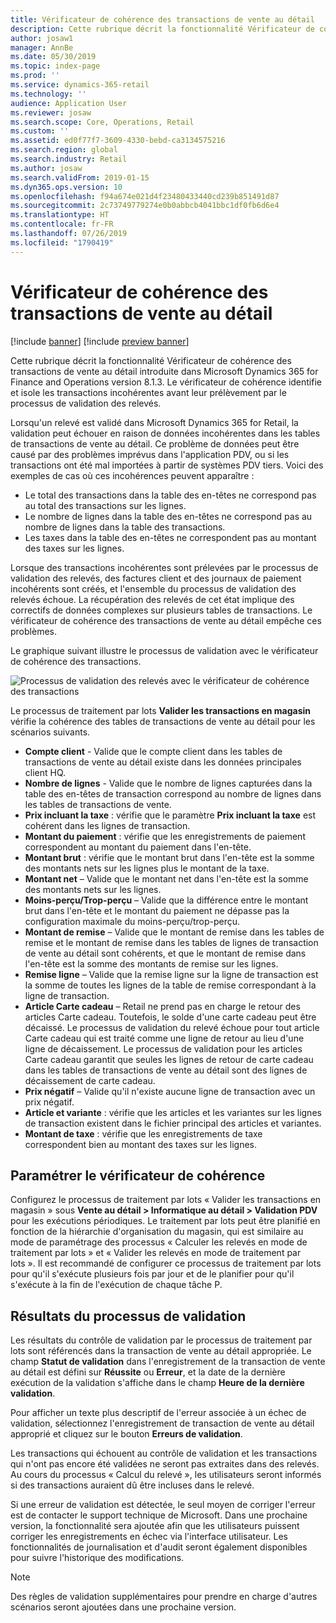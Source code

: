 ```yaml
---
title: Vérificateur de cohérence des transactions de vente au détail
description: Cette rubrique décrit la fonctionnalité Vérificateur de cohérence des transactions de vente au détail dans Microsoft Dynamics 365 for Retail.
author: josaw1
manager: AnnBe
ms.date: 05/30/2019
ms.topic: index-page
ms.prod: ''
ms.service: dynamics-365-retail
ms.technology: ''
audience: Application User
ms.reviewer: josaw
ms.search.scope: Core, Operations, Retail
ms.custom: ''
ms.assetid: ed0f77f7-3609-4330-bebd-ca3134575216
ms.search.region: global
ms.search.industry: Retail
ms.author: josaw
ms.search.validFrom: 2019-01-15
ms.dyn365.ops.version: 10
ms.openlocfilehash: f94a674e021d4f23480433440cd239b851491d87
ms.sourcegitcommit: 2c73749779274e0b0abbcb4041bbc1df0fb6d6e4
ms.translationtype: HT
ms.contentlocale: fr-FR
ms.lasthandoff: 07/26/2019
ms.locfileid: "1790419"
---
```

# <a name="retail-transaction-consistency-checker"></a>Vérificateur de cohérence des transactions de vente au détail


[!include [banner](includes/banner.md)]
[!include [preview banner](includes/preview-banner.md)]

Cette rubrique décrit la fonctionnalité Vérificateur de cohérence des transactions de vente au détail introduite dans Microsoft Dynamics 365 for Finance and Operations version 8.1.3. Le vérificateur de cohérence identifie et isole les transactions incohérentes avant leur prélèvement par le processus de validation des relevés.

Lorsqu'un relevé est validé dans Microsoft Dynamics 365 for Retail, la validation peut échouer en raison de données incohérentes dans les tables de transactions de vente au détail. Ce problème de données peut être causé par des problèmes imprévus dans l'application PDV, ou si les transactions ont été mal importées à partir de systèmes PDV tiers. Voici des exemples de cas où ces incohérences peuvent apparaître : 

- Le total des transactions dans la table des en-têtes ne correspond pas au total des transactions sur les lignes.
- Le nombre de lignes dans la table des en-têtes ne correspond pas au nombre de lignes dans la table des transactions.
- Les taxes dans la table des en-têtes ne correspondent pas au montant des taxes sur les lignes. 

Lorsque des transactions incohérentes sont prélevées par le processus de validation des relevés, des factures client et des journaux de paiement incohérents sont créés, et l'ensemble du processus de validation des relevés échoue. La récupération des relevés de cet état implique des correctifs de données complexes sur plusieurs tables de transactions. Le vérificateur de cohérence des transactions de vente au détail empêche ces problèmes.

Le graphique suivant illustre le processus de validation avec le vérificateur de cohérence des transactions.

![Processus de validation des relevés avec le vérificateur de cohérence des transactions](./media/validchecker.png "Processus de validation des relevés avec le vérificateur de cohérence des transactions")

Le processus de traitement par lots **Valider les transactions en magasin** vérifie la cohérence des tables de transactions de vente au détail pour les scénarios suivants.

- **Compte client** - Valide que le compte client dans les tables de transactions de vente au détail existe dans les données principales client HQ.
- **Nombre de lignes** - Valide que le nombre de lignes capturées dans la table des en-têtes de transaction correspond au nombre de lignes dans les tables de transactions de vente.
- **Prix incluant la taxe** : vérifie que le paramètre **Prix incluant la taxe** est cohérent dans les lignes de transaction.
- **Montant du paiement** : vérifie que les enregistrements de paiement correspondent au montant du paiement dans l'en-tête.
- **Montant brut** : vérifie que le montant brut dans l'en-tête est la somme des montants nets sur les lignes plus le montant de la taxe.
- **Montant net** – Valide que le montant net dans l'en-tête est la somme des montants nets sur les lignes.
- **Moins-perçu/Trop-perçu** – Valide que la différence entre le montant brut dans l'en-tête et le montant du paiement ne dépasse pas la configuration maximale du moins-perçu/trop-perçu.
- **Montant de remise** – Valide que le montant de remise dans les tables de remise et le montant de remise dans les tables de lignes de transaction de vente au détail sont cohérents, et que le montant de remise dans l'en-tête est la somme des montants de remise sur les lignes.
- **Remise ligne** – Valide que la remise ligne sur la ligne de transaction est la somme de toutes les lignes de la table de remise correspondant à la ligne de transaction.
- **Article Carte cadeau** – Retail ne prend pas en charge le retour des articles Carte cadeau. Toutefois, le solde d'une carte cadeau peut être décaissé. Le processus de validation du relevé échoue pour tout article Carte cadeau qui est traité comme une ligne de retour au lieu d'une ligne de décaissement. Le processus de validation pour les articles Carte cadeau garantit que seules les lignes de retour de carte cadeau dans les tables de transactions de vente au détail sont des lignes de décaissement de carte cadeau.
- **Prix négatif** – Valide qu'il n'existe aucune ligne de transaction avec un prix négatif.
- **Article et variante** : vérifie que les articles et les variantes sur les lignes de transaction existent dans le fichier principal des articles et variantes.
- **Montant de taxe** : vérifie que les enregistrements de taxe correspondent bien au montant des taxes sur les lignes. 

## <a name="set-up-the-consistency-checker"></a>Paramétrer le vérificateur de cohérence

Configurez le processus de traitement par lots « Valider les transactions en magasin » sous **Vente au détail \> Informatique au détail \> Validation PDV** pour les exécutions périodiques. Le traitement par lots peut être planifié en fonction de la hiérarchie d'organisation du magasin, qui est similaire au mode de paramétrage des processus « Calculer les relevés en mode de traitement par lots » et « Valider les relevés en mode de traitement par lots ». Il est recommandé de configurer ce processus de traitement par lots pour qu'il s'exécute plusieurs fois par jour et de le planifier pour qu'il s'exécute à la fin de l'exécution de chaque tâche P.

## <a name="results-of-validation-process"></a>Résultats du processus de validation

Les résultats du contrôle de validation par le processus de traitement par lots sont référencés dans la transaction de vente au détail appropriée. Le champ **Statut de validation** dans l'enregistrement de la transaction de vente au détail est défini sur **Réussite** ou **Erreur**, et la date de la dernière exécution de la validation s'affiche dans le champ **Heure de la dernière validation**.

Pour afficher un texte plus descriptif de l'erreur associée à un échec de validation, sélectionnez l'enregistrement de transaction de vente au détail approprié et cliquez sur le bouton **Erreurs de validation**.

Les transactions qui échouent au contrôle de validation et les transactions qui n'ont pas encore été validées ne seront pas extraites dans des relevés. Au cours du processus « Calcul du relevé », les utilisateurs seront informés si des transactions auraient dû être incluses dans le relevé.

Si une erreur de validation est détectée, le seul moyen de corriger l'erreur est de contacter le support technique de Microsoft. Dans une prochaine version, la fonctionnalité sera ajoutée afin que les utilisateurs puissent corriger les enregistrements en échec via l'interface utilisateur. Les fonctionnalités de journalisation et d'audit seront également disponibles pour suivre l'historique des modifications.

> [!NOTE]
> Des règles de validation supplémentaires pour prendre en charge d'autres scénarios seront ajoutées dans une prochaine version.
